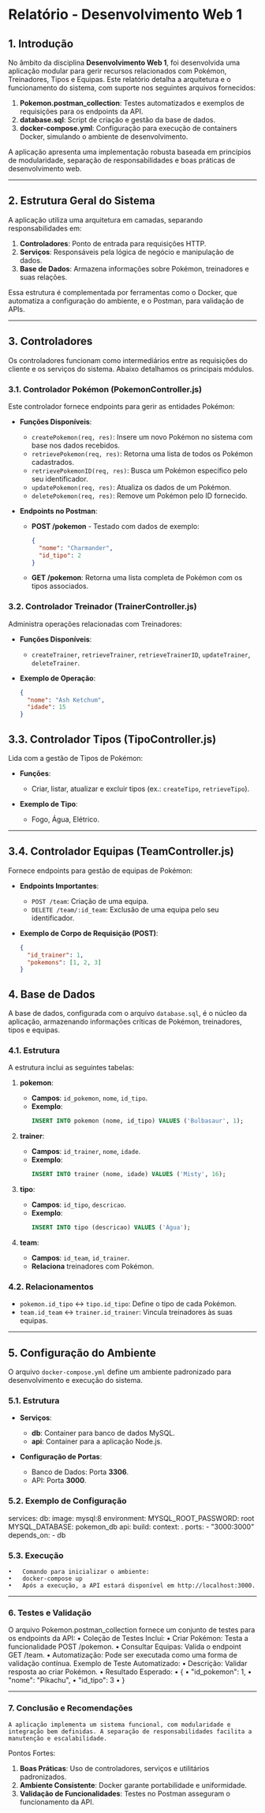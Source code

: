 # Relatório - Desenvolvimento Web 1

## 1. Introdução
No âmbito da disciplina **Desenvolvimento Web 1**, foi desenvolvida uma aplicação modular para gerir recursos relacionados com Pokémon, Treinadores, Tipos e Equipas. Este relatório detalha a arquitetura e o funcionamento do sistema, com suporte nos seguintes arquivos fornecidos:

1. **Pokemon.postman_collection**: Testes automatizados e exemplos de requisições para os endpoints da API.
2. **database.sql**: Script de criação e gestão da base de dados.
3. **docker-compose.yml**: Configuração para execução de containers Docker, simulando o ambiente de desenvolvimento.

A aplicação apresenta uma implementação robusta baseada em princípios de modularidade, separação de responsabilidades e boas práticas de desenvolvimento web.

---

## 2. Estrutura Geral do Sistema
A aplicação utiliza uma arquitetura em camadas, separando responsabilidades em:

1. **Controladores**: Ponto de entrada para requisições HTTP.
2. **Serviços**: Responsáveis pela lógica de negócio e manipulação de dados.
3. **Base de Dados**: Armazena informações sobre Pokémon, treinadores e suas relações.

Essa estrutura é complementada por ferramentas como o Docker, que automatiza a configuração do ambiente, e o Postman, para validação de APIs.

---

## 3. Controladores
Os controladores funcionam como intermediários entre as requisições do cliente e os serviços do sistema. Abaixo detalhamos os principais módulos.

### 3.1. Controlador Pokémon (PokemonController.js)
Este controlador fornece endpoints para gerir as entidades Pokémon:

- **Funções Disponíveis**:  
  - `createPokemon(req, res)`: Insere um novo Pokémon no sistema com base nos dados recebidos.
  - `retrievePokemon(req, res)`: Retorna uma lista de todos os Pokémon cadastrados.
  - `retrievePokemonID(req, res)`: Busca um Pokémon específico pelo seu identificador.
  - `updatePokemon(req, res)`: Atualiza os dados de um Pokémon.
  - `deletePokemon(req, res)`: Remove um Pokémon pelo ID fornecido.

- **Endpoints no Postman**:  
  - **POST /pokemon** - Testado com dados de exemplo:
    ```json
    {
      "nome": "Charmander",
      "id_tipo": 2
    }
    ```
  - **GET /pokemon**: Retorna uma lista completa de Pokémon com os tipos associados.

### 3.2. Controlador Treinador (TrainerController.js)
Administra operações relacionadas com Treinadores:

- **Funções Disponíveis**:  
  - `createTrainer`, `retrieveTrainer`, `retrieveTrainerID`, `updateTrainer`, `deleteTrainer`.

- **Exemplo de Operação**:
  ```json
  {
    "nome": "Ash Ketchum",
    "idade": 15
  }
## 3.3. Controlador Tipos (TipoController.js)

Lida com a gestão de Tipos de Pokémon:

- **Funções**:
  - Criar, listar, atualizar e excluir tipos (ex.: `createTipo`, `retrieveTipo`).
  
- **Exemplo de Tipo**:
  - Fogo, Água, Elétrico.

---

## 3.4. Controlador Equipas (TeamController.js)

Fornece endpoints para gestão de equipas de Pokémon:

- **Endpoints Importantes**:
  - `POST /team`: Criação de uma equipa.
  - `DELETE /team/:id_team`: Exclusão de uma equipa pelo seu identificador.
  
- **Exemplo de Corpo de Requisição (POST)**:
  ```json
  {
    "id_trainer": 1,
    "pokemons": [1, 2, 3]
  }

## 4. Base de Dados

A base de dados, configurada com o arquivo `database.sql`, é o núcleo da aplicação, armazenando informações críticas de Pokémon, treinadores, tipos e equipas.

### 4.1. Estrutura

A estrutura inclui as seguintes tabelas:

1. **pokemon**:
   - **Campos**: `id_pokemon`, `nome`, `id_tipo`.
   - **Exemplo**:
     ```sql
     INSERT INTO pokemon (nome, id_tipo) VALUES ('Bulbasaur', 1);
     ```

2. **trainer**:
   - **Campos**: `id_trainer`, `nome`, `idade`.
   - **Exemplo**:
     ```sql
     INSERT INTO trainer (nome, idade) VALUES ('Misty', 16);
     ```

3. **tipo**:
   - **Campos**: `id_tipo`, `descricao`.
   - **Exemplo**:
     ```sql
     INSERT INTO tipo (descricao) VALUES ('Água');
     ```

4. **team**:
   - **Campos**: `id_team`, `id_trainer`.
   - **Relaciona** treinadores com Pokémon.

### 4.2. Relacionamentos

- `pokemon.id_tipo` ↔ `tipo.id_tipo`: Define o tipo de cada Pokémon.
- `team.id_team` ↔ `trainer.id_trainer`: Vincula treinadores às suas equipas.

---

## 5. Configuração do Ambiente

O arquivo `docker-compose.yml` define um ambiente padronizado para desenvolvimento e execução do sistema.

### 5.1. Estrutura

- **Serviços**:
  - **db**: Container para banco de dados MySQL.
  - **api**: Container para a aplicação Node.js.

- **Configuração de Portas**:
  - Banco de Dados: Porta **3306**.
  - API: Porta **3000**.

### 5.2. Exemplo de Configuração
services:
  db:
    image: mysql:8
    environment:
      MYSQL_ROOT_PASSWORD: root
      MYSQL_DATABASE: pokemon_db
  api:
    build:
      context: .
    ports:
      - "3000:3000"
    depends_on:
      - db
### 5.3. Execução
    •	Comando para inicializar o ambiente: 
    •	docker-compose up
    •	Após a execução, a API estará disponível em http://localhost:3000.
________________________________________
### 6. Testes e Validação
O arquivo Pokemon.postman_collection fornece um conjunto de testes para os endpoints da API:
    •	Coleção de Testes Inclui: 
    •	Criar Pokémon: Testa a funcionalidade POST /pokemon.
    •	Consultar Equipas: Valida o endpoint GET /team.
    •	Automatização: Pode ser executada como uma forma de validação contínua.
Exemplo de Teste Automatizado:
•	Descrição: Validar resposta ao criar Pokémon.
•	Resultado Esperado: 
•	{
•	  "id_pokemon": 1,
•	  "nome": "Pikachu",
•	  "id_tipo": 3
•	}
________________________________________
### 7. Conclusão e Recomendações
    A aplicação implementa um sistema funcional, com modularidade e integração bem definidas. A separação de responsabilidades facilita a manutenção e escalabilidade.

Pontos Fortes:
1.	**Boas Práticas**: Uso de controladores, serviços e utilitários padronizados.
2.	**Ambiente Consistente**: Docker garante portabilidade e uniformidade.
3.	**Validação de Funcionalidades**: Testes no Postman asseguram o funcionamento da API.
